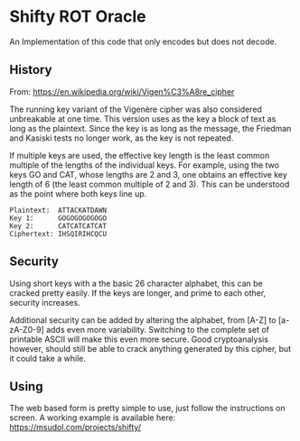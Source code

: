 # Shifty ROT Oracle

An Implementation of this code that only encodes but does not decode.

## History

From: https://en.wikipedia.org/wiki/Vigen%C3%A8re_cipher

The running key variant of the Vigenère cipher was also considered unbreakable at one time. This version uses as the key a block of text as long as the plaintext. Since the key is as long as the message, the Friedman and Kasiski tests no longer work, as the key is not repeated.

If multiple keys are used, the effective key length is the least common multiple of the lengths of the individual keys. For example, using the two keys GO and CAT, whose lengths are 2 and 3, one obtains an effective key length of 6 (the least common multiple of 2 and 3). This can be understood as the point where both keys line up.

```
Plaintext:  ATTACKATDAWN
Key 1: 	    GOGOGOGOGOGO
Key 2: 	    CATCATCATCAT
Ciphertext: IHSQIRIHCQCU
```

## Security

Using short keys with a the basic 26 character alphabet, this can be cracked pretty easily. If the keys are longer, and prime to each other, security increases.

Additional security can be added by altering the alphabet, from [A-Z] to [a-zA-Z0-9] adds even more variability.  Switching to the complete set of printable ASCII will make this even more secure. Good cryptoanalysis however, should still be able to crack anything generated by this cipher, but it could take a while.

## Using

The web based form is pretty simple to use, just follow the instructions on screen. A working example is available here: https://msudol.com/projects/shifty/
